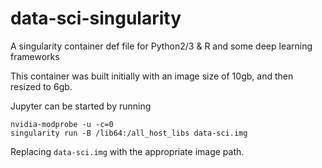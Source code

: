 # data-sci-singularity
A singularity container def file for Python2/3 &amp; R and some deep learning frameworks

This container was built initially with an image size of 10gb, and then resized to 6gb.

Jupyter can be started by running

```
nvidia-modprobe -u -c=0
singularity run -B /lib64:/all_host_libs data-sci.img
```

Replacing `data-sci.img` with the appropriate image path.
